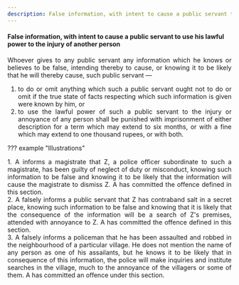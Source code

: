 ```yaml
---
description: False information, with intent to cause a public servant to use his lawful power to the injury of another person
---
```


#### False information, with intent to cause a public servant to use his lawful power to the injury of another person
<div style="text-align: justify">

Whoever gives to any public servant any information which he knows or believes to be false, intending thereby to cause, or knowing it to be likely that he will thereby cause, such public servant —

</div>

1. <div style="text-align: justify"> to do or omit anything which such a public servant ought not to do or omit if the true state of facts respecting which such information is given were known by him, or
2. <div style="text-align: justify"> to use the lawful power of such a public servant to the injury or annoyance of any person shall be punished with imprisonment of either description for a term which may extend to six months, or with a fine which may extend to one thousand rupees, or with both.

??? example "Illustrations"
    <div style="text-align: justify"> 1. A informs a magistrate that Z, a police officer subordinate to such a magistrate, has been guilty of neglect of duty or misconduct, knowing such information to be false and knowing it to be likely that the information will cause the magistrate to dismiss Z. A has committed the offence defined in this section.
    <div style="text-align: justify"> 2. A falsely informs a public servant that Z has contraband salt in a secret place, knowing such information to be false and knowing that it is likely that the consequence of the information will be a search of Z's premises, attended with annoyance to Z. A has committed the offence defined in this section.
    <div style="text-align: justify"> 3. A falsely informs a policeman that he has been assaulted and robbed in the neighbourhood of a particular village. He does not mention the name of any person as one of his assailants, but he knows it to be likely that in consequence of this information, the police will make inquiries and institute searches in the village, much to the annoyance of the villagers or some of them. A has committed an offence under this section.
